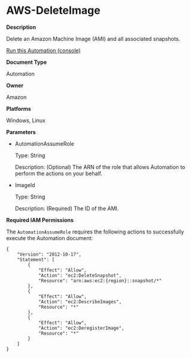 # AWS\-DeleteImage<a name="automation-aws-deleteimage"></a>

**Description**

Delete an Amazon Machine Image \(AMI\) and all associated snapshots\.

[Run this Automation \(console\)](https://console.aws.amazon.com/systems-manager/automation/execute/AWS-DeleteImage)

**Document Type**

Automation

**Owner**

Amazon

**Platforms**

Windows, Linux

**Parameters**
+ AutomationAssumeRole

  Type: String

  Description: \(Optional\) The ARN of the role that allows Automation to perform the actions on your behalf\.
+ ImageId

  Type: String

  Description: \(Required\) The ID of the AMI\.

**Required IAM Permissions**

The `AutomationAssumeRole` requires the following actions to successfully execute the Automation document:

```
{
    "Version": "2012-10-17",
    "Statement": [
        {
            "Effect": "Allow",
            "Action": "ec2:DeleteSnapshot",
            "Resource": "arn:aws:ec2:{region}::snapshot/*"
        },
        {
            "Effect": "Allow",
            "Action": "ec2:DescribeImages",
            "Resource": "*"
        },
        {
            "Effect": "Allow",
            "Action": "ec2:DeregisterImage",
            "Resource": "*"
        }
    ]
}
```
